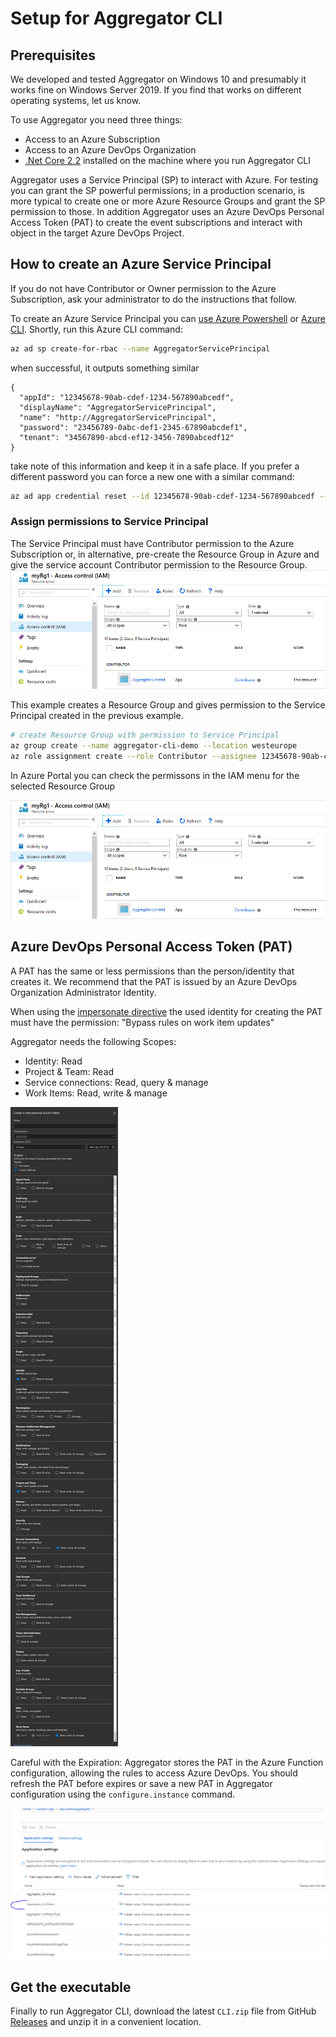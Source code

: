 # Setup for Aggregator CLI


## Prerequisites

We developed and tested Aggregator on Windows 10 and presumably it works fine on Windows Server 2019. If you find that works on different operating systems, let us know.

To use Aggregator you need three things:
- Access to an Azure Subscription
- Access to an Azure DevOps Organization
- [.Net Core 2.2](https://www.microsoft.com/net/download) installed on the machine where you run Aggregator CLI

Aggregator uses a Service Principal (SP) to interact with Azure. For testing you can grant the SP powerful permissions; in a production scenario, is more typical to create one or more Azure Resource Groups and grant the SP permission to those.
In addition Aggregator uses an Azure DevOps Personal Access Token (PAT) to create the event subscriptions and interact with object in the target Azure DevOps Project.


## How to create an Azure Service Principal

If you do not have Contributor or Owner permission to the Azure Subscription, ask your administrator to do the instructions that follow.

To create an Azure Service Principal you can [use Azure Powershell](https://docs.microsoft.com/en-us/powershell/azure/create-azure-service-principal-azureps?view=azps-2.4.0) or [Azure CLI](https://docs.microsoft.com/en-us/cli/azure/create-an-azure-service-principal-azure-cli?view=azure-cli-latest).
Shortly, run this Azure CLI command:

```bash
az ad sp create-for-rbac --name AggregatorServicePrincipal
```

when successful, it outputs something similar

```
{
  "appId": "12345678-90ab-cdef-1234-567890abcedf",
  "displayName": "AggregatorServicePrincipal",
  "name": "http://AggregatorServicePrincipal",
  "password": "23456789-0abc-def1-2345-67890abcdef1",
  "tenant": "34567890-abcd-ef12-3456-7890abcedf12"
}
```
take note of this information and keep it in a safe place. If you prefer a different password you can force a new one with a similar command:

```bash
az ad app credential reset --id 12345678-90ab-cdef-1234-567890abcedf --append --password P@ssw0rd!
```


### Assign permissions to Service Principal

The Service Principal must have Contributor permission to the Azure Subscription or, in alternative, pre-create the Resource Group in Azure and give the service account Contributor permission to the Resource Group.
![Permission on existing Resource Group](images/contributor-on-rg.png)

This example creates a Resource Group and gives permission to the Service Principal created in the previous example.

```bash
# create Resource Group with permission to Service Principal
az group create --name aggregator-cli-demo --location westeurope
az role assignment create --role Contributor --assignee 12345678-90ab-cdef-1234-567890abcedf --resource-group aggregator-cli-demo
```

In Azure Portal you can check the permissons in the IAM menu for the selected Resource Group

![Permission on existing Resource Group](images/contributor-on-rg.png)



## Azure DevOps Personal Access Token (PAT)

A PAT has the same or less permissions than the person/identity that creates it.
We recommend that the PAT is issued by an Azure DevOps Organization Administrator Identity.

When using the [impersonate directive](rule-language.md#impersonate-directive) 
the used identity for creating the PAT must have the permission: 
"Bypass rules on work item updates"

Aggregator needs the following Scopes:

- Identity: Read
- Project & Team: Read
- Service connections: Read, query & manage
- Work Items: Read, write & manage

![Azure DevOps PAT Scopes](images/PAT-scopes.png)

Careful with the Expiration: Aggregator stores the PAT in the Azure Function configuration, allowing the rules to access Azure DevOps. You should refresh the PAT before expires or save a new PAT in Aggregator configuration using the `configure.instance` command.

![PAT token saved in Azure Function configuration](images/PAT-token-in-Function-configuration.png)


## Get the executable

Finally to run Aggregator CLI, download the latest `CLI.zip` file from GitHub [Releases](https://github.com/tfsaggregator/aggregator-cli/releases) and unzip it in a convenient location.

